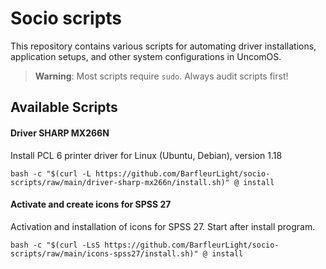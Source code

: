 # Socio scripts

This repository contains various scripts for automating driver installations, application setups, and other system configurations in UncomOS.

> **Warning**: Most scripts require `sudo`. Always audit scripts first!

## Available Scripts 

#### Driver SHARP MX266N

Install PCL 6 printer driver for Linux (Ubuntu, Debian), version 1.18

```
bash -c "$(curl -L https://github.com/BarfleurLight/socio-scripts/raw/main/driver-sharp-mx266n/install.sh)" @ install
```

#### Activate and create icons for SPSS 27

Activation and installation of icons for SPSS 27. Start after install program.

```
bash -c "$(curl -LsS https://github.com/BarfleurLight/socio-scripts/raw/main/icons-spss27/install.sh)" @ install
```

